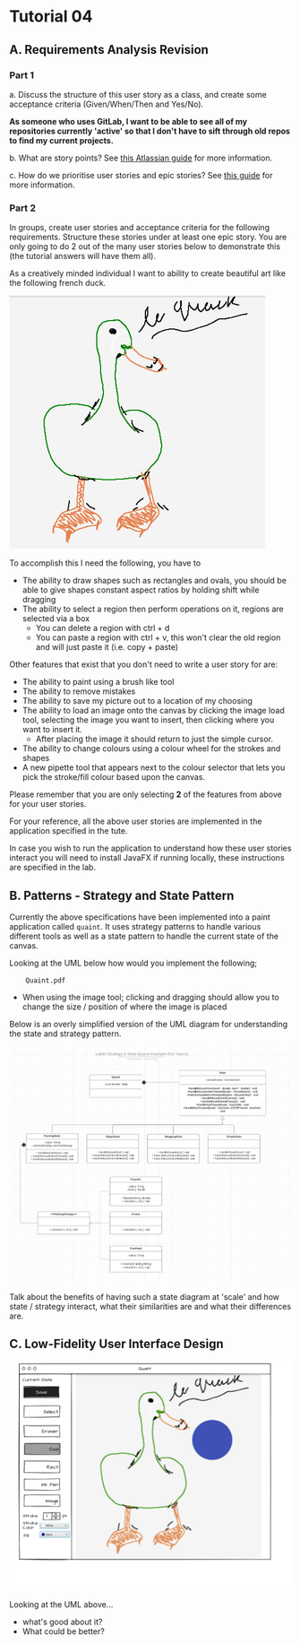 # Tutorial 04

## A. Requirements Analysis Revision

### Part 1

a. Discuss the structure of this user story as a class, and create some acceptance criteria (Given/When/Then and Yes/No).

**As someone who uses GitLab, I want to be able to see all of my repositories currently 'active' so that I don't have to sift through old repos to find my current projects.**

b. What are story points? See [this Atlassian guide](https://www.atlassian.com/agile/project-management/estimation) for more information.

c. How do we prioritise user stories and epic stories? See [this guide](https://www.productplan.com/learn/prioritize-product-backlog/) for more information.

### Part 2

In groups, create user stories and acceptance criteria for the following requirements. Structure these stories under at least one epic story.  You are only going to do 2 out of the many user stories below to demonstrate this (the tutorial answers will have them all).

As a creatively minded individual I want to ability to create beautiful art like the following french duck.

![Le Quack](../../assets/img/lequack.png)

To accomplish this I need the following, you have to

- The ability to draw shapes such as rectangles and ovals, you should be able to give shapes constant aspect ratios by holding shift while dragging
- The ability to select a region then perform operations on it, regions are selected via a box
  - You can delete a region with ctrl + d
  - You can paste a region with ctrl + v, this won't clear the old region and will just paste it (i.e. copy + paste)

Other features that exist that you don't need to write a user story for are:

- The ability to paint using a brush like tool
- The ability to remove mistakes
- The ability to save my picture out to a location of my choosing
- The ability to load an image onto the canvas by clicking the image load tool, selecting the image you want to insert, then clicking where you want to insert it.
  - After placing the image it should return to just the simple cursor.
- The ability to change colours using a colour wheel for the strokes and shapes
- A new pipette tool that appears next to the colour selector that lets you pick the stroke/fill colour based upon the canvas.

Please remember that you are only selecting **2** of the features from above for your user stories.

For your reference, all the above user stories are implemented in the application specified in the tute.

In case you wish to run the application to understand how these user stories interact you will need to install JavaFX if running locally, these instructions are specified in the lab.

## B. Patterns - Strategy and State Pattern

Currently the above specifications have been implemented into a paint application called `quaint`.  It uses strategy patterns to handle various different tools as well as a state pattern to handle the current state of the canvas.

Looking at the UML below how would you implement the following;

```pdf
    Quaint.pdf
```

- When using the image tool; clicking and dragging should allow you to change the size / position of where the image is placed

Below is an overly simplified version of the UML diagram for understanding the state and strategy pattern.

![UML Diagram](QuaintSimple.png)

Talk about the benefits of having such a state diagram at 'scale' and how state / strategy interact, what their similarities are and what their differences are.

## C. Low-Fidelity User Interface Design

![Le Quack](../../assets/img/wireframe.png)

Looking at the UML above...

* what's good about it?
* What could be better?
